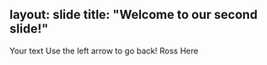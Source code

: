layout: slide
title: "Welcome to our second slide!"
---
Your text
Use the left arrow to go back!
Ross Here 
